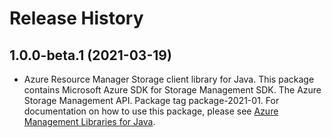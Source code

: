# Release History

## 1.0.0-beta.1 (2021-03-19)

- Azure Resource Manager Storage client library for Java. This package contains Microsoft Azure SDK for Storage Management SDK. The Azure Storage Management API. Package tag package-2021-01. For documentation on how to use this package, please see [Azure Management Libraries for Java](https://aka.ms/azsdk/java/mgmt).
